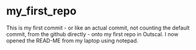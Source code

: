 # my_first_repo
This is my first commit - or like an actual commit, not counting the default commit, from the github directly - onto my first repo in Outscal.
I now opened the READ-ME from my laptop using notepad.